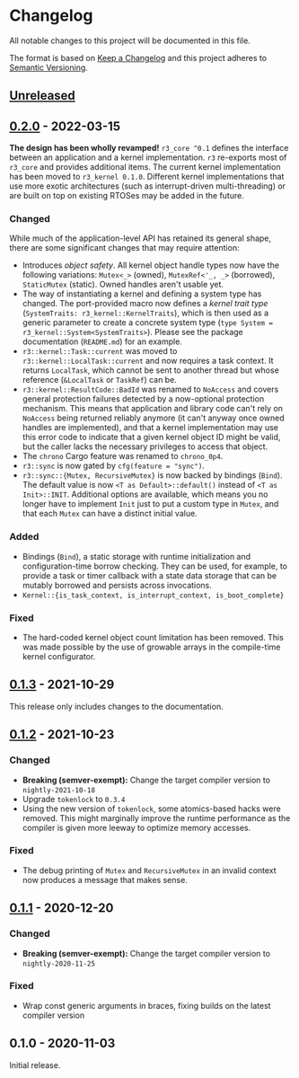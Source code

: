 # Changelog

All notable changes to this project will be documented in this file.

The format is based on [Keep a Changelog](http://keepachangelog.com/en/1.0.0/)
and this project adheres to [Semantic Versioning](http://semver.org/spec/v2.0.0.html).

## [Unreleased]

## [0.2.0] - 2022-03-15

**The design has been wholly revamped!** `r3_core ^0.1` defines the interface between an application and a kernel implementation. `r3` re-exports most of `r3_core` and provides additional items. The current kernel implementation has been moved to `r3_kernel 0.1.0`. Different kernel implementations that use more exotic architectures (such as interrupt-driven multi-threading) or are built on top on existing RTOSes may be added in the future.

### Changed

While much of the application-level API has retained its general shape, there are some significant changes that may require attention:

 - Introduces *object safety*. All kernel object handle types now have the following variations: `Mutex<_>` (owned), `MutexRef<'_, _>` (borrowed), `StaticMutex` (static). Owned handles aren't usable yet.
 - The way of instantiating a kernel and defining a system type has changed. The port-provided macro now defines a *kernel trait type* (`SystemTraits: r3_kernel::KernelTraits`), which is then used as a generic parameter to create a concrete system type (`type System = r3_kernel::System<SystemTraits>`). Please see the package documentation (`README.md`) for an example.
 - `r3::kernel::Task::current` was moved to `r3::kernel::LocalTask::current` and now requires a task context. It returns `LocalTask`, which cannot be sent to another thread but whose reference (`&LocalTask` or `TaskRef`) can be.
 - `r3::kernel::ResultCode::BadId` was renamed to `NoAccess` and covers general protection failures detected by a now-optional protection mechanism. This means that application and library code can't rely on `NoAccess` being returned reliably anymore (it can't anyway once owned handles are implemented), and that a kernel implementation may use this error code to indicate that a given kernel object ID might be valid, but the caller lacks the necessary privileges to access that object.
 - The `chrono` Cargo feature was renamed to `chrono_0p4`.
 - `r3::sync` is now gated by `cfg(feature = "sync")`.
 - `r3::sync::{Mutex, RecursiveMutex}` is now backed by bindings (`Bind`). The default value is now `<T as Default>::default()` instead of `<T as Init>::INIT`. Additional options are available, which means you no longer have to implement `Init` just to put a custom type in `Mutex`, and that each `Mutex` can have a distinct initial value.

### Added

- Bindings (`Bind`), a static storage with runtime initialization and configuration-time borrow checking. They can be used, for example, to provide a task or timer callback with a state data storage that can be mutably borrowed and persists across invocations.
- `Kernel::{is_task_context, is_interrupt_context, is_boot_complete}`

### Fixed

- The hard-coded kernel object count limitation has been removed. This was made possible by the use of growable arrays in the compile-time kernel configurator.

## [0.1.3] - 2021-10-29

This release only includes changes to the documentation.

## [0.1.2] - 2021-10-23

### Changed

- **Breaking (semver-exempt):** Change the target compiler version to `nightly-2021-10-18`
- Upgrade `tokenlock` to `0.3.4`
- Using the new version of `tokenlock`, some atomics-based hacks were removed. This might marginally improve the runtime performance as the compiler is given more leeway to optimize memory accesses.

### Fixed

- The debug printing of `Mutex` and `RecursiveMutex` in an invalid context now produces a message that makes sense.

## [0.1.1] - 2020-12-20

### Changed

- **Breaking (semver-exempt):** Change the target compiler version to `nightly-2020-11-25`

### Fixed

- Wrap const generic arguments in braces, fixing builds on the latest compiler version

## 0.1.0 - 2020-11-03

Initial release.

[Unreleased]: https://github.com/r3-os/r3/compare/r3@0.2.0...HEAD
[0.2.0]: https://github.com/r3-os/r3/compare/r3@0.1.3...r3@0.2.0
[0.1.3]: https://github.com/r3-os/r3/compare/r3@0.1.2...r3@0.1.3
[0.1.2]: https://github.com/r3-os/r3/compare/r3@0.1.1...r3@0.1.2
[0.1.1]: https://github.com/r3-os/r3/compare/r3@0.1.0...r3@0.1.1
